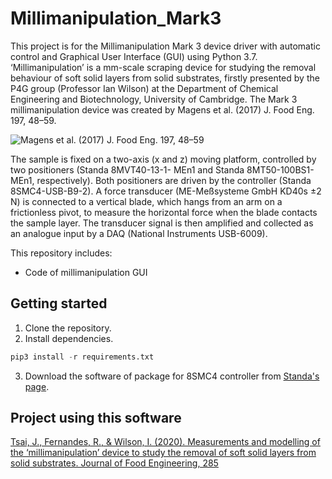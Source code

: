 Millimanipulation_Mark3
====
This project is for the Millimanipulation Mark 3 device driver with automatic control and Graphical User Interface (GUI) using Python 3.7.
‘Millimanipulation’ is a mm-scale scraping device for studying the removal behaviour of soft solid layers from solid substrates, firstly presented by the P4G group (Professor Ian Wilson) at the Department of Chemical Engineering and Biotechnology, University of Cambridge. The Mark 3 millimanipulation device was created by Magens et al. (2017) J. Food Eng. 197, 48–59. 

![Magens et al. (2017) J. Food Eng. 197, 48–59](https://ars.els-cdn.com/content/image/1-s2.0-S0260877416304046-gr3.jpg)

The sample is fixed on a two-axis (x and z) moving platform, controlled by two positioners (Standa 8MVT40-13-1- MEn1 and Standa 8MT50-100BS1-MEn1, respectively). Both positioners are driven by the controller (Standa 8SMC4-USB-B9-2). A force transducer (ME-Meßsysteme GmbH KD40s ±2 N) is connected to a vertical blade, which hangs from an arm on a frictionless pivot, to measure the horizontal force when the blade contacts the sample layer. The transducer signal is then amplified and collected as an analogue input by a DAQ (National Instruments USB-6009).

This repository includes: <br>
* Code of millimanipulation GUI

Getting started
----
1. Clone the repository.
2. Install dependencies.
```python
pip3 install -r requirements.txt
```
3. Download the software of package for 8SMC4 controller from [Standa's page](http://files.xisupport.com/Software.en.html#drivers).

Project using this software
----
[Tsai, J., Fernandes, R., & Wilson, I. (2020). Measurements and modelling of the ‘millimanipulation’ device to study the removal of soft solid layers from solid substrates. Journal of Food Engineering, 285](https://doi.org/10.1016/j.jfoodeng.2020.110086) 
